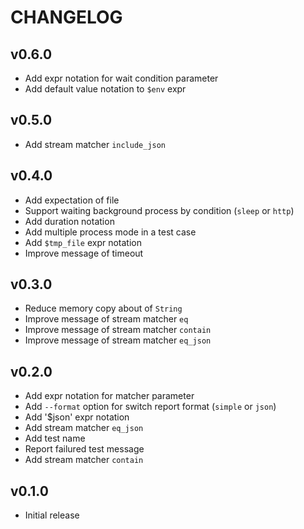 # CHANGELOG

## v0.6.0

- Add expr notation for wait condition parameter
- Add default value notation to `$env` expr

## v0.5.0

- Add stream matcher `include_json`

## v0.4.0

- Add expectation of file
- Support waiting background process by condition (`sleep` or `http`)
- Add duration notation
- Add multiple process mode in a test case
- Add `$tmp_file` expr notation
- Improve message of timeout

## v0.3.0

- Reduce memory copy about of `String`
- Improve message of stream matcher `eq`
- Improve message of stream matcher `contain`
- Improve message of stream matcher `eq_json`

## v0.2.0

- Add expr notation for matcher parameter
- Add `--format` option for switch report format (`simple` or `json`)
- Add '$json' expr notation
- Add stream matcher `eq_json`
- Add test name
- Report failured test message
- Add stream matcher `contain`

## v0.1.0

- Initial release
